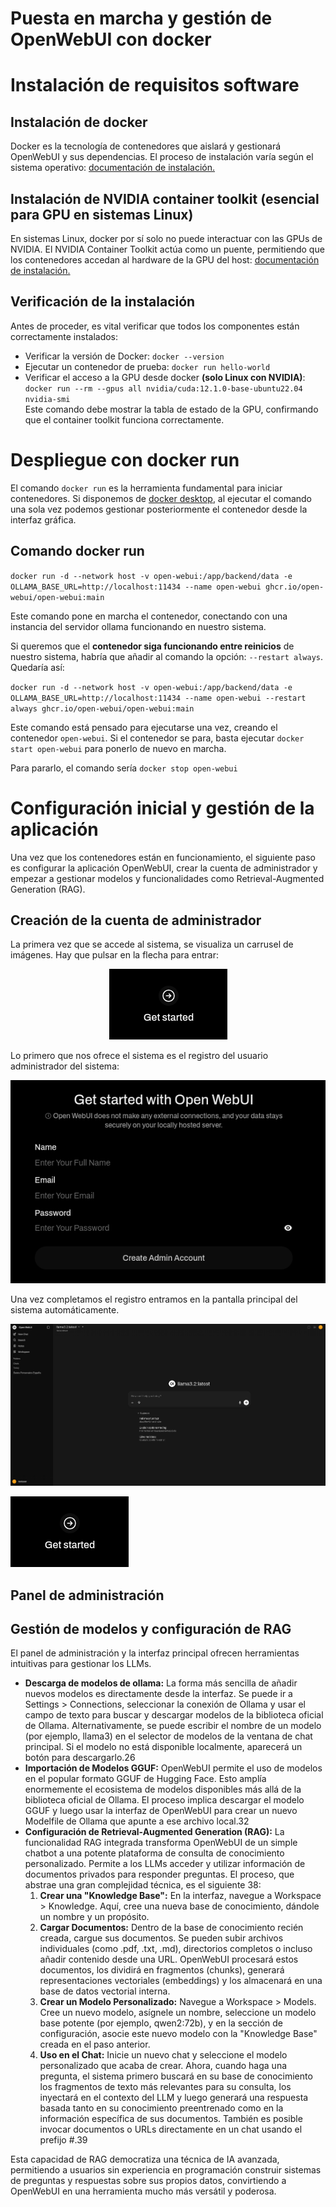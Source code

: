 

# **Puesta en marcha y gestión de OpenWebUI con docker**

# **Instalación de requisitos software**

## **Instalación de docker**

Docker es la tecnología de contenedores que aislará y gestionará OpenWebUI y sus dependencias. El proceso de instalación varía según el sistema operativo: [documentación de instalación.](https://docs.docker.com/engine/install/)


## **Instalación de NVIDIA container toolkit (esencial para GPU en sistemas Linux)**

En sistemas Linux, docker por sí solo no puede interactuar con las GPUs de NVIDIA. El NVIDIA Container Toolkit actúa como un puente, permitiendo que los contenedores accedan al hardware de la GPU del host: [documentación de instalación.](https://docs.nvidia.com/datacenter/cloud-native/container-toolkit/1.18.0/)

## **Verificación de la instalación**

Antes de proceder, es vital verificar que todos los componentes están correctamente instalados:

* Verificar la versión de Docker: `docker --version`
* Ejecutar un contenedor de prueba: `docker run hello-world`  
* Verificar el acceso a la GPU desde docker **(solo Linux con NVIDIA)**:  
 `docker run --rm --gpus all nvidia/cuda:12.1.0-base-ubuntu22.04 nvidia-smi`  
 Este comando debe mostrar la tabla de estado de la GPU, confirmando que el container toolkit funciona correctamente.

# **Despliegue con docker run**

El comando `docker run` es la herramienta fundamental para iniciar contenedores. Si disponemos de [docker desktop](https://www.docker.com/products/docker-desktop/), al ejecutar el comando una sola vez podemos gestionar posteriormente el contenedor desde la interfaz gráfica.

## **Comando docker run**

`docker run -d --network host -v open-webui:/app/backend/data -e OLLAMA_BASE_URL=http://localhost:11434 --name open-webui ghcr.io/open-webui/open-webui:main`

Este comando pone en marcha el contenedor, conectando con una instancia del servidor ollama funcionando en nuestro sistema.

Si queremos que el **contenedor siga funcionando entre reinicios** de nuestro sistema, habría que añadir al comando la opción: `--restart always`. Quedaría así:

`docker run -d --network host -v open-webui:/app/backend/data -e OLLAMA_BASE_URL=http://localhost:11434 --name open-webui --restart always ghcr.io/open-webui/open-webui:main`

Este comando está pensado para ejecutarse una vez, creando el contenedor `open-webui`. Si el contenedor se para, basta ejecutar `docker start open-webui` para ponerlo de nuevo en marcha.

Para pararlo, el comando sería `docker stop open-webui`

# **Configuración inicial y gestión de la aplicación**

Una vez que los contenedores están en funcionamiento, el siguiente paso es configurar la aplicación OpenWebUI, crear la cuenta de administrador y empezar a gestionar modelos y funcionalidades como Retrieval-Augmented Generation (RAG).

## **Creación de la cuenta de administrador**

La primera vez que se accede al sistema, se visualiza un carrusel de imágenes. Hay que pulsar en la flecha para entrar:

<div align="center"><img src="/openwebui/capturas/inicio.png"></div>

Lo primero que nos ofrece el sistema es el registro del usuario administrador del sistema:

<div align="center"><img src="/openwebui/capturas/registro_admin.png"></div>

Una vez completamos el registro entramos en la pantalla principal del sistema automáticamente.

<div align="center"><img src="/openwebui/capturas/pantalla_principal.png"></div>

![texto](/openwebui/capturas/inicio.png)

## **Panel de administración**



## **Gestión de modelos y configuración de RAG**

El panel de administración y la interfaz principal ofrecen herramientas intuitivas para gestionar los LLMs.

* **Descarga de modelos de ollama:** La forma más sencilla de añadir nuevos modelos es directamente desde la interfaz. Se puede ir a Settings \> Connections, seleccionar la conexión de Ollama y usar el campo de texto para buscar y descargar modelos de la biblioteca oficial de Ollama. Alternativamente, se puede escribir el nombre de un modelo (por ejemplo, llama3) en el selector de modelos de la ventana de chat principal. Si el modelo no está disponible localmente, aparecerá un botón para descargarlo.26  
* **Importación de Modelos GGUF:** OpenWebUI permite el uso de modelos en el popular formato GGUF de Hugging Face. Esto amplía enormemente el ecosistema de modelos disponibles más allá de la biblioteca oficial de Ollama. El proceso implica descargar el modelo GGUF y luego usar la interfaz de OpenWebUI para crear un nuevo Modelfile de Ollama que apunte a ese archivo local.32  
* **Configuración de Retrieval-Augmented Generation (RAG):** La funcionalidad RAG integrada transforma OpenWebUI de un simple chatbot a una potente plataforma de consulta de conocimiento personalizado. Permite a los LLMs acceder y utilizar información de documentos privados para responder preguntas. El proceso, que abstrae una gran complejidad técnica, es el siguiente 38:  
  1. **Crear una "Knowledge Base":** En la interfaz, navegue a Workspace \> Knowledge. Aquí, cree una nueva base de conocimiento, dándole un nombre y un propósito.  
  2. **Cargar Documentos:** Dentro de la base de conocimiento recién creada, cargue sus documentos. Se pueden subir archivos individuales (como .pdf, .txt, .md), directorios completos o incluso añadir contenido desde una URL. OpenWebUI procesará estos documentos, los dividirá en fragmentos (chunks), generará representaciones vectoriales (embeddings) y los almacenará en una base de datos vectorial interna.  
  3. **Crear un Modelo Personalizado:** Navegue a Workspace \> Models. Cree un nuevo modelo, asígnele un nombre, seleccione un modelo base potente (por ejemplo, qwen2:72b), y en la sección de configuración, asocie este nuevo modelo con la "Knowledge Base" creada en el paso anterior.  
  4. **Uso en el Chat:** Inicie un nuevo chat y seleccione el modelo personalizado que acaba de crear. Ahora, cuando haga una pregunta, el sistema primero buscará en su base de conocimiento los fragmentos de texto más relevantes para su consulta, los inyectará en el contexto del LLM y luego generará una respuesta basada tanto en su conocimiento preentrenado como en la información específica de sus documentos. También es posible invocar documentos o URLs directamente en un chat usando el prefijo \#.39

Esta capacidad de RAG democratiza una técnica de IA avanzada, permitiendo a usuarios sin experiencia en programación construir sistemas de preguntas y respuestas sobre sus propios datos, convirtiendo a OpenWebUI en una herramienta mucho más versátil y poderosa.
